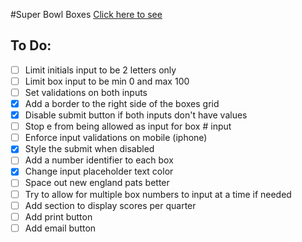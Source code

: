 #Super Bowl Boxes
[Click here to see](https://superbowl-box-generator.herokuapp.com/)

## To Do:

- [ ] Limit initials input to be 2 letters only
- [ ] Limit box input to be min 0 and max 100
- [ ] Set validations on both inputs
- [x] Add a border to the right side of the boxes grid
- [x] Disable submit button if both inputs don't have values
- [ ] Stop e from being allowed as input for box # input
- [ ] Enforce input validations on mobile (iphone)
- [x] Style the submit when disabled
- [ ] Add a number identifier to each box
- [x] Change input placeholder text color
- [ ] Space out new england pats better
- [ ] Try to allow for multiple box numbers to input at a time if needed
- [ ] Add section to display scores per quarter
- [ ] Add print button
- [ ] Add email button
